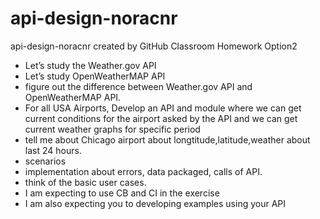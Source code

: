 # api-design-noracnr
api-design-noracnr created by GitHub Classroom
Homework Option2
* Let’s study the Weather.gov API
* Let’s study OpenWeatherMAP API
* figure out the difference between Weather.gov API and OpenWeatherMAP API.
* For all USA Airports, Develop an API and module where we can get current conditions for the airport asked by the API and we can get current weather graphs for specific period
* tell me about Chicago airport about longtitude,latitude,weather about last 24 hours.
* scenarios
* implementation about errors, data packaged, calls of API.
* think of the basic user cases.
* I am expecting to use CB and CI in the exercise
* I am also expecting you to developing examples using your API
